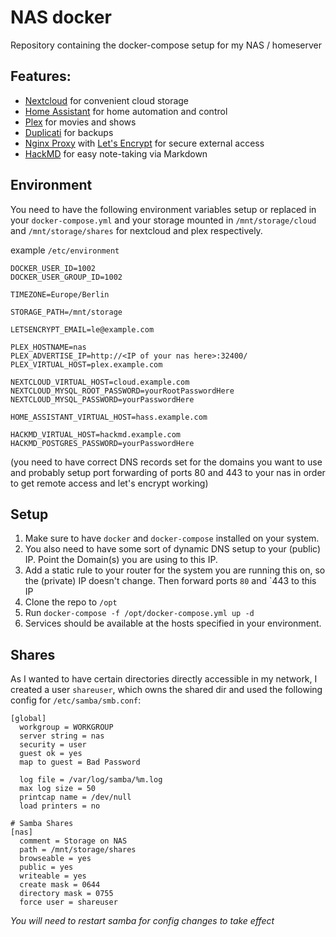 # NAS docker
Repository containing the docker-compose setup for my NAS / homeserver

## Features:
- [Nextcloud](https://nextcloud.com/) for convenient cloud storage
- [Home Assistant](https://home-assistant.io/) for home automation and control
- [Plex](https://www.plex.tv/) for movies and shows
- [Duplicati](https://github.com/linuxserver/docker-duplicati) for backups
- [Nginx Proxy](https://github.com/jwilder/nginx-proxy) with [Let's Encrypt](https://github.com/JrCs/docker-letsencrypt-nginx-proxy-companion) for secure external access
- [HackMD](https://hackmd.io/) for easy note-taking via Markdown

## Environment
You need to have the following environment variables setup or replaced in your `docker-compose.yml` and your storage mounted in `/mnt/storage/cloud` and `/mnt/storage/shares` for nextcloud and plex respectively.

example `/etc/environment`
```
DOCKER_USER_ID=1002
DOCKER_USER_GROUP_ID=1002

TIMEZONE=Europe/Berlin

STORAGE_PATH=/mnt/storage

LETSENCRYPT_EMAIL=le@example.com

PLEX_HOSTNAME=nas
PLEX_ADVERTISE_IP=http://<IP of your nas here>:32400/
PLEX_VIRTUAL_HOST=plex.example.com

NEXTCLOUD_VIRTUAL_HOST=cloud.example.com
NEXTCLOUD_MYSQL_ROOT_PASSWORD=yourRootPasswordHere
NEXTCLOUD_MYSQL_PASSWORD=yourPasswordHere

HOME_ASSISTANT_VIRTUAL_HOST=hass.example.com

HACKMD_VIRTUAL_HOST=hackmd.example.com
HACKMD_POSTGRES_PASSWORD=yourPasswordHere
```
(you need to have correct DNS records set for the domains you want to use and probably setup port forwarding of ports 80 and 443 to your nas in order to get remote access and let's encrypt working)

## Setup
1. Make sure to have `docker` and `docker-compose` installed on your system.
1. You also need to have some sort of dynamic DNS setup to your (public) IP. Point the Domain(s) you are using to this IP.
1. Add a static rule to your router for the system you are running this on, so the (private) IP doesn't change. Then forward ports `80` and `443 to this IP
1. Clone the repo to `/opt`
1. Run `docker-compose -f /opt/docker-compose.yml up -d`
1. Services should be available at the hosts specified in your environment. 

## Shares
As I wanted to have certain directories directly accessible in my network, I created a user `shareuser`, which owns the shared dir and used the following config for `/etc/samba/smb.conf`:
```
[global]
  workgroup = WORKGROUP
  server string = nas
  security = user
  guest ok = yes
  map to guest = Bad Password

  log file = /var/log/samba/%m.log
  max log size = 50
  printcap name = /dev/null
  load printers = no

# Samba Shares
[nas]
  comment = Storage on NAS
  path = /mnt/storage/shares
  browseable = yes
  public = yes
  writeable = yes
  create mask = 0644
  directory mask = 0755
  force user = shareuser
```
*You will need to restart samba for config changes to take effect*
